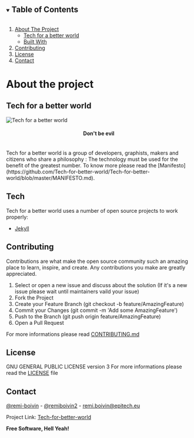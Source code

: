 

<!-- TABLE OF CONTENTS -->
<details open="open">
  <summary><h2 style="display: inline-block">Table of Contents</h2></summary>
  <ol>
    <li>
      <a href="#about-the-project">About The Project</a>
      <ul>
        <li><a href="#tech-for-a-better-world">Tech for a better world</a></li>
        <li><a href="#tech">Built With</a></li>
      </ul>
    </li>
    <li><a href="#contributing">Contributing</a></li>
    <li><a href="#license">License</a></li>
    <li><a href="#contact">Contact</a></li>
  </ol>
</details>

# About the project
## Tech for a better world

![Tech for a better world](https://previews.123rf.com/images/sdecoret/sdecoret1712/sdecoret171201237/92532085-server-room-center-exchanging-cyber-datas-and-connections-3d-rendering.jpg)
<h4 style="text-align:center;">Don't be evil</h4></br>
Tech for a better world is a group of developers, graphists, makers and citizens who share a philosophy : The technology must be used for the benefit of the greatest number. To know more please read the [Manifesto](https://github.com/Tech-for-better-world/Tech-for-better-world/blob/master/MANIFESTO.md).

## Tech

Tech for a better world uses a number of open source projects to work properly:

- [Jekyll](https://jekyllrb.com/)

## Contributing

Contributions are what make the open source community such an amazing place to learn, inspire, and create. Any contributions you make are greatly appreciated.

1. Select or open a new issue and discuss about the solution (If it's a new issue please wait until maintainers vaild your issue)
2. Fork the Project
3. Create your Feature Branch (git checkout -b feature/AmazingFeature)
4. Commit your Changes (git commit -m 'Add some AmazingFeature')
5. Push to the Branch (git push origin feature/AmazingFeature)
6. Open a Pull Request

For more informations please read
[CONTRIBUTING.md](https://github.com/Tech-for-better-world/Tech-for-better-world/blob/master/CONTRIBUTING.md)

## License

GNU GENERAL PUBLIC LICENSE version 3
For more informations please read the [LICENSE](https://github.com/Tech-for-better-world/Tech-for-better-world/blob/master/LICENSE) file

## Contact

[@remi-boivin](https://github.com/remi-boivin/) - [@remiboivin2](https://twitter.com/remiboivin2) - remi.boivin@epitech.eu

Project Link: [Tech-for-better-world](https://github.com/Tech-for-better-world/Tech-for-better-world/)

**Free Software, Hell Yeah!**
